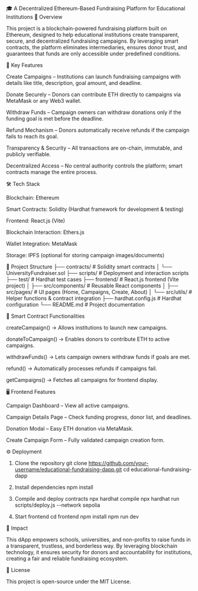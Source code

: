 🎓 A Decentralized Ethereum-Based Fundraising Platform for Educational Institutions
📌 Overview

This project is a blockchain-powered fundraising platform built on Ethereum, designed to help educational institutions create transparent, secure, and decentralized fundraising campaigns. By leveraging smart contracts, the platform eliminates intermediaries, ensures donor trust, and guarantees that funds are only accessible under predefined conditions.

🚀 Key Features

Create Campaigns – Institutions can launch fundraising campaigns with details like title, description, goal amount, and deadline.

Donate Securely – Donors can contribute ETH directly to campaigns via MetaMask or any Web3 wallet.

Withdraw Funds – Campaign owners can withdraw donations only if the funding goal is met before the deadline.

Refund Mechanism – Donors automatically receive refunds if the campaign fails to reach its goal.

Transparency & Security – All transactions are on-chain, immutable, and publicly verifiable.

Decentralized Access – No central authority controls the platform; smart contracts manage the entire process.

🛠 Tech Stack

Blockchain: Ethereum

Smart Contracts: Solidity (Hardhat framework for development & testing)

Frontend: React.js (Vite)

Blockchain Interaction: Ethers.js

Wallet Integration: MetaMask

Storage: IPFS (optional for storing campaign images/documents)

📂 Project Structure
├── contracts/          # Solidity smart contracts
│   └── UniversityFundraiser.sol
├── scripts/            # Deployment and interaction scripts
├── test/               # Hardhat test cases
├── frontend/           # React.js frontend (Vite project)
│   ├── src/components/ # Reusable React components
│   ├── src/pages/      # UI pages (Home, Campaigns, Create, About)
│   └── src/utils/      # Helper functions & contract integration
├── hardhat.config.js   # Hardhat configuration
└── README.md           # Project documentation

🔑 Smart Contract Functionalities

createCampaign() → Allows institutions to launch new campaigns.

donateToCampaign() → Enables donors to contribute ETH to active campaigns.

withdrawFunds() → Lets campaign owners withdraw funds if goals are met.

refund() → Automatically processes refunds if campaigns fail.

getCampaigns() → Fetches all campaigns for frontend display.

🖥️ Frontend Features

Campaign Dashboard – View all active campaigns.

Campaign Details Page – Check funding progress, donor list, and deadlines.

Donation Modal – Easy ETH donation via MetaMask.

Create Campaign Form – Fully validated campaign creation form.

⚙️ Deployment
1. Clone the repository
git clone https://github.com/your-username/educational-fundraising-dapp.git
cd educational-fundraising-dapp

2. Install dependencies
npm install

3. Compile and deploy contracts
npx hardhat compile
npx hardhat run scripts/deploy.js --network sepolia

4. Start frontend
cd frontend
npm install
npm run dev

🎯 Impact

This dApp empowers schools, universities, and non-profits to raise funds in a transparent, trustless, and borderless way. By leveraging blockchain technology, it ensures security for donors and accountability for institutions, creating a fair and reliable fundraising ecosystem.

📜 License

This project is open-source under the MIT License.
